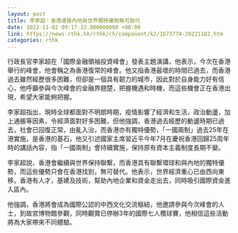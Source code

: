 ```yaml
---
layout: post
title: 李家超：香港連接內地與世界獨特優勢無可取代
date: 2022-11-02 09:17:22.000000000 +08:00
link: https://news.rthk.hk/rthk/ch/component/k2/1673774-20221102.htm
categories: rthk
---
```


行政長官李家超在「國際金融領袖投資峰會」發表主題演講，他表示，今次在香港舉行的峰會，他會稱之為香港復常的峰會。他又指香港最壞的時間已過去，而香港過去雖然經歷很多困難，但卻是一個具有韌力的城市，因此對於自身能力好有信心，他呼籲參與今次峰會的金融界翹楚，把握機遇和時機，而這些機會正在香港出現，希望大家能夠把握。

李家超指出，現時全球都面對不明朗時期，疫情影響了經濟和生活，政治動盪，加上通脹等因素，令經濟面對好多困難，但他強調，香港過去經歷的動盪時期已過去，社會已回復正常，由亂入治，而香港亦有獨特優勢，「一國兩制」過去25年在港實施，是香港的基石，他又引述國家主席習近平今年7月在慶祝香港回歸25周年時的講話內容，指「一國兩制」會持續實施，保持原有資本主義制度長期不變。

李家超說，香港會繼續與世界保持聯繫，而香港具有聯繫環球和與內地的獨特優勢，而這些優勢只會在香港找到，無可替代。他表示，世界經濟重心已由西向東移，香港有人才，基建及技術，幫助內地企業和資金走出去，同時吸引國際資金進入區內。

他強調，香港將會成為國際公認的中西文化交流樞紐，他邀請參與今次峰會的人士，到故宮博物館參觀，同時觀賞已停辦3年的國際七人欖球賽，他相信這些活動將為大家帶來不同體驗。
